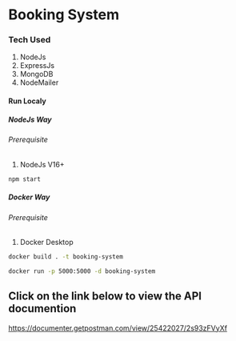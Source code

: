 # Booking System
### Tech Used 
1. NodeJs
2. ExpressJs
3. MongoDB
4. NodeMailer

#### Run Localy
##### NodeJs Way
###### Prerequisite
1. NodeJs V16+
```sh
npm start
```
##### Docker Way
###### Prerequisite
1. Docker Desktop
```sh
docker build . -t booking-system
```
```sh
docker run -p 5000:5000 -d booking-system
```

## Click on the link below to view the API documention
https://documenter.getpostman.com/view/25422027/2s93zFVyXf
